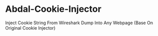 # Abdal-Cookie-Injector
Inject Cookie String From Wireshark Dump Into Any Webpage (Base On Original Cookie Injector)
